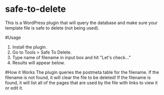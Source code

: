 # safe-to-delete
This is a WordPress plugin that will query the database and make sure your template file is safe to delete (not being used).

#Usage
1. Install the plugin.
2. Go to Tools > Safe To Delete.
3. Type name of filename in input box and hit "Let's check..."
4. Results will appear below.

#How it Works
The plugin queries the postmeta table for the filename. If the filename is not found, it will clear the file to be deleted! If the filename is found, it will list all of the pages that are used by the file with links to view it or edit it.
